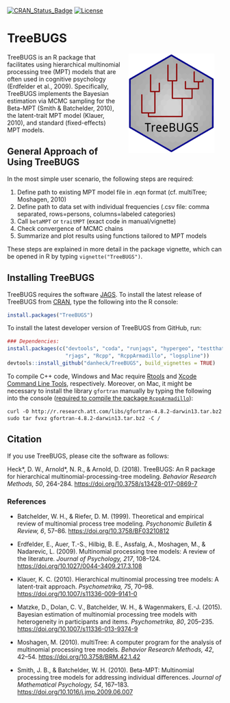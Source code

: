 [![CRAN_Status_Badge](http://www.r-pkg.org/badges/version/TreeBUGS)](http://cran.r-project.org/package=TreeBUGS)
[![License](https://img.shields.io/badge/license-GPL--3-blue.svg)](https://www.gnu.org/licenses/gpl-3.0.en.html)


# TreeBUGS

<img src="man/figures/TreeBUGS.png" width="200" align="right" hspace="20" style="border:0px">

TreeBUGS is an R package that facilitates using hierarchical multinomial processing tree (MPT) models that are often used in cognitive psychology (Erdfelder et al., 2009). 
Specifically, TreeBUGS implements the Bayesian estimation via MCMC sampling for the Beta-MPT (Smith & Batchelder, 2010), the latent-trait MPT model (Klauer, 2010), and standard (fixed-effects) MPT models.

## General Approach of Using TreeBUGS

In the most simple user scenario, the following steps are required:

1. Define path to existing MPT model file in .eqn format (cf. multiTree; Moshagen, 2010)
2. Define path to data set with individual frequencies (.csv file: comma separated, rows=persons, columns=labeled categories)
3. Call `betaMPT` or `traitMPT` (exact code in manual/vignette)
4. Check convergence of MCMC chains
5. Summarize and plot results using functions tailored to MPT models

These steps are explained in more detail in the package vignette, which can be opened in R by typing `vignette("TreeBUGS")`. 

## Installing TreeBUGS

TreeBUGS requires the software [JAGS](https://mcmc-jags.sourceforge.io/). 
To install the latest release of TreeBUGS from [CRAN](https://cran.r-project.org/web/packages/TreeBUGS), type the following into the R console:
```r
install.packages("TreeBUGS")
```

To install the latest developer version of TreeBUGS from GitHub, run:
```r
### Dependencies:
install.packages(c("devtools", "coda", "runjags", "hypergeo", "testthat",
                   "rjags", "Rcpp", "RcppArmadillo", "logspline"))
devtools::install_github("danheck/TreeBUGS", build_vignettes = TRUE)
```

To compile C++ code, Windows and Mac require 
[Rtools](https://cran.r-project.org/bin/windows/Rtools/) and 
[Xcode Command Line Tools](https://www.maketecheasier.com/install-command-line-tools-without-xcode/), respectively. 
Moreover, on Mac, it might be necessary to install the library `gfortran` manually by typing the following into the console 
([required to compile the package `RcppArmadillo`](http://thecoatlessprofessor.com/programming/rcpp-rcpparmadillo-and-os-x-mavericks-lgfortran-and-lquadmath-error/)):

```
curl -O http://r.research.att.com/libs/gfortran-4.8.2-darwin13.tar.bz2
sudo tar fvxz gfortran-4.8.2-darwin13.tar.bz2 -C /
```

## Citation

If you use TreeBUGS, please cite the software as follows:

Heck\*, D. W., Arnold\*, N. R., & Arnold, D. (2018). 
TreeBUGS: An R package for hierarchical multinomial-processing-tree modeling. 
*Behavior Research Methods, 50*, 264-284. 
https://doi.org/10.3758/s13428-017-0869-7


### References

* Batchelder, W. H., & Riefer, D. M. (1999). 
Theoretical and empirical review of multinomial process tree modeling. 
*Psychonomic Bulletin & Review, 6*, 57–86. 
https://doi.org/10.3758/BF03210812

* Erdfelder, E., Auer, T.-S., Hilbig, B. E., Assfalg, A., Moshagen, M., & Nadarevic, L. (2009). 
Multinomial processing tree models: A review of the literature. 
*Journal of Psychology, 217*, 108–124. 
https://doi.org/10.1027/0044-3409.217.3.108

* Klauer, K. C. (2010). 
Hierarchical multinomial processing tree models: A latent-trait approach. 
*Psychometrika, 75*, 70–98. 
https://doi.org/10.1007/s11336-009-9141-0

* Matzke, D., Dolan, C. V., Batchelder, W. H., & Wagenmakers, E.-J. (2015). 
Bayesian estimation of multinomial processing tree models with heterogeneity in participants and items. 
*Psychometrika, 80*, 205–235. 
https://doi.org/10.1007/s11336-013-9374-9

* Moshagen, M. (2010). 
multiTree: A computer program for the analysis of multinomial processing tree models. 
*Behavior Research Methods, 42*, 42–54. 
https://doi.org/10.3758/BRM.42.1.42

* Smith, J. B., & Batchelder, W. H. (2010). 
Beta-MPT: Multinomial processing tree models for addressing individual differences. 
*Journal of Mathematical Psychology, 54*, 167–183. 
https://doi.org/10.1016/j.jmp.2009.06.007
